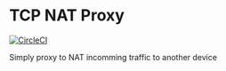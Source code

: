 # TCP NAT Proxy

[![CircleCI](https://circleci.com/gh/RealOrangeOne/tcp-nat-proxy.svg?style=svg)](https://circleci.com/gh/RealOrangeOne/tcp-nat-proxy)

Simply proxy to NAT incomming traffic to another device
